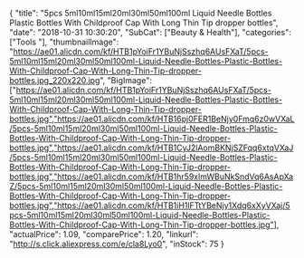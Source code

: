 {
	"title": "5pcs 5ml10ml15ml20ml30ml50ml100ml Liquid Needle Bottles Plastic Bottles With Childproof Cap With Long Thin Tip dropper bottles",
	"date": "2018-10-31 10:30:20",
	"SubCat": ["Beauty & Health"],
	"categories": ["Tools "],
	"thumbnailImage": "https://ae01.alicdn.com/kf/HTB1pYoiFr1YBuNjSszhq6AUsFXaT/5pcs-5ml10ml15ml20ml30ml50ml100ml-Liquid-Needle-Bottles-Plastic-Bottles-With-Childproof-Cap-With-Long-Thin-Tip-dropper-bottles.jpg_220x220.jpg",
	"BigImage": ["https://ae01.alicdn.com/kf/HTB1pYoiFr1YBuNjSszhq6AUsFXaT/5pcs-5ml10ml15ml20ml30ml50ml100ml-Liquid-Needle-Bottles-Plastic-Bottles-With-Childproof-Cap-With-Long-Thin-Tip-dropper-bottles.jpg","https://ae01.alicdn.com/kf/HTB16pj0FER1BeNjy0Fmq6z0wVXaL/5pcs-5ml10ml15ml20ml30ml50ml100ml-Liquid-Needle-Bottles-Plastic-Bottles-With-Childproof-Cap-With-Long-Thin-Tip-dropper-bottles.jpg","https://ae01.alicdn.com/kf/HTB1CyJ2lAomBKNjSZFqq6xtqVXaJ/5pcs-5ml10ml15ml20ml30ml50ml100ml-Liquid-Needle-Bottles-Plastic-Bottles-With-Childproof-Cap-With-Long-Thin-Tip-dropper-bottles.jpg","https://ae01.alicdn.com/kf/HTB1hr59xlmWBuNkSndVq6AsApXaZ/5pcs-5ml10ml15ml20ml30ml50ml100ml-Liquid-Needle-Bottles-Plastic-Bottles-With-Childproof-Cap-With-Long-Thin-Tip-dropper-bottles.jpg","https://ae01.alicdn.com/kf/HTB1iH1lFTtYBeNjy1Xdq6xXyVXaj/5pcs-5ml10ml15ml20ml30ml50ml100ml-Liquid-Needle-Bottles-Plastic-Bottles-With-Childproof-Cap-With-Long-Thin-Tip-dropper-bottles.jpg"],
	"actualPrice": 1.09,
	"comparePrice": 1.20,
	"linkurl": "http://s.click.aliexpress.com/e/cla8Lyo0",
	"inStock": 75
}
